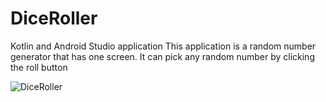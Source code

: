 # DiceRoller
Kotlin and Android Studio application
This application is a random number generator that has one screen. It can pick any random number by clicking the roll button

![DiceRoller](https://user-images.githubusercontent.com/46974548/124002063-eda2ea00-d99a-11eb-9408-c06bf6dee3c3.png)
